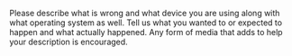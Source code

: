 Please describe what is wrong and what device you are using along with what operating system as well. Tell us what you wanted to or expected to happen and what actually happened. Any form of media that adds to help your description is encouraged.
